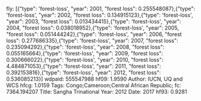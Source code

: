 fly: [{"type": 'forest-loss', "year": 2001, "forest loss": 0.255548087},{"type": 'forest-loss', "year": 2002, "forest loss": 0.134915123},{"type": 'forest-loss', "year": 2003, "forest loss": 0.013434415},{"type": 'forest-loss', "year": 2004, "forest loss": 0.038018952},{"type": 'forest-loss', "year": 2005, "forest loss": 0.051444242},{"type": 'forest-loss', "year": 2006, "forest loss": 0.277686335},{"type": 'forest-loss', "year": 2007, "forest loss": 0.235094292},{"type": 'forest-loss', "year": 2008, "forest loss": 0.055165664},{"type": 'forest-loss', "year": 2009, "forest loss": 0.300666022},{"type": 'forest-loss', "year": 2010, "forest loss": 4.484871053},{"type": 'forest-loss', "year": 2011, "forest loss": 0.392153816},{"type": 'forest-loss', "year": 2012, "forest loss": 0.536085213}]
wdpaid: 555547988
hf09: 1.9590
Author: IUCN, UQ and WCS
hfcg: 1.0159
Tags: Congo;Cameroon;Central African Republic;
fc: 7364.194207
Title: Sangha Trinational
Year: 2012
Date: 2017
hf93: 0.9281
